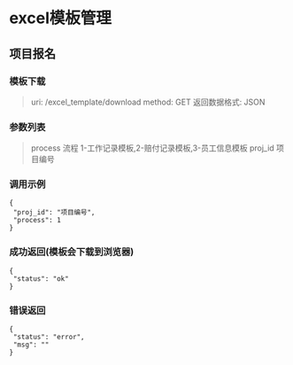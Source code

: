 # excel模板管理

## 项目报名

### 模板下载

>uri: /excel_template/download
>method: GET
>返回数据格式: JSON


### 参数列表
>process 流程 1-工作记录模板,2-赔付记录模板,3-员工信息模板
>proj_id 项目编号


### 调用示例
```
{
 "proj_id": "项目编号",
 "process": 1
}
```

### 成功返回(模板会下载到浏览器)
```
{
 "status": "ok"
}
```


### 错误返回
```
{
 "status": "error",
 "msg": ""
}
```
